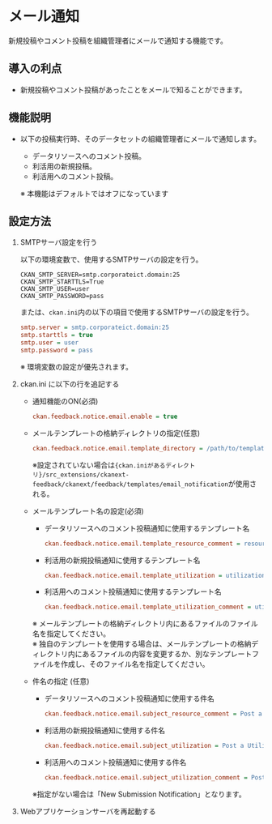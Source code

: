 # メール通知

新規投稿やコメント投稿を組織管理者にメールで通知する機能です。

## 導入の利点

* 新規投稿やコメント投稿があったことをメールで知ることができます。

## 機能説明

* 以下の投稿実行時、そのデータセットの組織管理者にメールで通知します。
    * データリソースへのコメント投稿。
    * 利活用の新規投稿。
    * 利活用へのコメント投稿。

    ※ 本機能はデフォルトではオフになっています

## 設定方法

1. SMTPサーバ設定を行う

    以下の環境変数で、使用するSMTPサーバの設定を行う。

    ```
    CKAN_SMTP_SERVER=smtp.corporateict.domain:25
    CKAN_SMTP_STARTTLS=True
    CKAN_SMTP_USER=user
    CKAN_SMTP_PASSWORD=pass
    ```

    または、`ckan.ini`内の以下の項目で使用するSMTPサーバの設定を行う。  

    ```ini
    smtp.server = smtp.corporateict.domain:25
    smtp.starttls = true
    smtp.user = user
    smtp.password = pass
    ```
    
    ※ 環境変数の設定が優先されます。

2. ckan.ini に以下の行を追記する

    * 通知機能のON(必須)

        ```ini
        ckan.feedback.notice.email.enable = true
        ```

    * メールテンプレートの格納ディレクトリの指定(任意)

        ```ini
        ckan.feedback.notice.email.template_directory = /path/to/template_dir
        ```

        ※設定されていない場合は`{ckan.iniがあるディレクトリ}/src_extensions/ckanext-feedback/ckanext/feedback/templates/email_notification`が使用される。

    * メールテンプレート名の設定(必須)

        * データリソースへのコメント投稿通知に使用するテンプレート名

            ```ini
            ckan.feedback.notice.email.template_resource_comment = resource_comment.text
            ```

        * 利活用の新規投稿通知に使用するテンプレート名

            ```ini
            ckan.feedback.notice.email.template_utilization = utilization.text
            ```

        * 利活用へのコメント投稿通知に使用するテンプレート名

            ```ini
            ckan.feedback.notice.email.template_utilization_comment = utilization_comment.text
            ```

        ※ メールテンプレートの格納ディレクトリ内にあるファイルのファイル名を指定してください。  
        ※ 独自のテンプレートを使用する場合は、メールテンプレートの格納ディレクトリ内にあるファイルの内容を変更するか、別なテンプレートファイルを作成し、そのファイル名を指定してください。

    * 件名の指定 (任意)

        * データリソースへのコメント投稿通知に使用する件名

            ```ini
            ckan.feedback.notice.email.subject_resource_comment = Post a Resource comment
            ```

        * 利活用の新規投稿通知に使用する件名

            ```ini
            ckan.feedback.notice.email.subject_utilization = Post a Utilization
            ```

        * 利活用へのコメント投稿通知に使用する件名

            ```ini
            ckan.feedback.notice.email.subject_utilization_comment = Post a Utilization comment
            ```

        ※指定がない場合は「New Submission Notification」となります。

3. Webアプリケーションサーバを再起動する